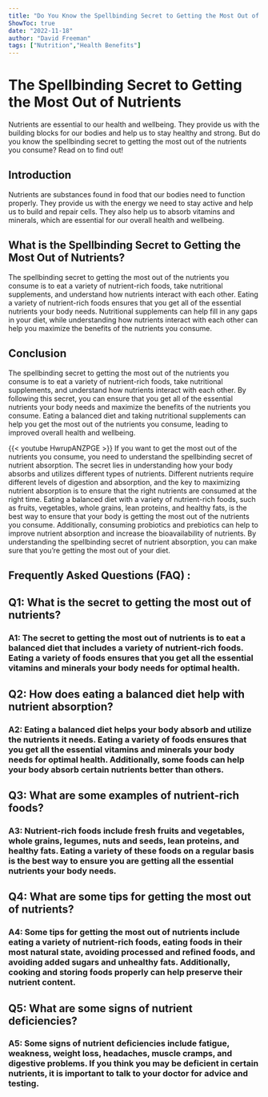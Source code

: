 ```yaml
---
title: "Do You Know the Spellbinding Secret to Getting the Most Out of Nutrients?"
ShowToc: true 
date: "2022-11-18"
author: "David Freeman" 
tags: ["Nutrition","Health Benefits"]
---
```

# The Spellbinding Secret to Getting the Most Out of Nutrients

Nutrients are essential to our health and wellbeing. They provide us with the building blocks for our bodies and help us to stay healthy and strong. But do you know the spellbinding secret to getting the most out of the nutrients you consume? Read on to find out!

## Introduction

Nutrients are substances found in food that our bodies need to function properly. They provide us with the energy we need to stay active and help us to build and repair cells. They also help us to absorb vitamins and minerals, which are essential for our overall health and wellbeing. 

## What is the Spellbinding Secret to Getting the Most Out of Nutrients?

The spellbinding secret to getting the most out of the nutrients you consume is to eat a variety of nutrient-rich foods, take nutritional supplements, and understand how nutrients interact with each other. Eating a variety of nutrient-rich foods ensures that you get all of the essential nutrients your body needs. Nutritional supplements can help fill in any gaps in your diet, while understanding how nutrients interact with each other can help you maximize the benefits of the nutrients you consume. 

## Conclusion

The spellbinding secret to getting the most out of the nutrients you consume is to eat a variety of nutrient-rich foods, take nutritional supplements, and understand how nutrients interact with each other. By following this secret, you can ensure that you get all of the essential nutrients your body needs and maximize the benefits of the nutrients you consume. Eating a balanced diet and taking nutritional supplements can help you get the most out of the nutrients you consume, leading to improved overall health and wellbeing.

{{< youtube HwrupANZPGE >}} 
If you want to get the most out of the nutrients you consume, you need to understand the spellbinding secret of nutrient absorption. The secret lies in understanding how your body absorbs and utilizes different types of nutrients. Different nutrients require different levels of digestion and absorption, and the key to maximizing nutrient absorption is to ensure that the right nutrients are consumed at the right time. Eating a balanced diet with a variety of nutrient-rich foods, such as fruits, vegetables, whole grains, lean proteins, and healthy fats, is the best way to ensure that your body is getting the most out of the nutrients you consume. Additionally, consuming probiotics and prebiotics can help to improve nutrient absorption and increase the bioavailability of nutrients. By understanding the spellbinding secret of nutrient absorption, you can make sure that you’re getting the most out of your diet.

## Frequently Asked Questions (FAQ) :
<h2>Q1: What is the secret to getting the most out of nutrients?</h2>

<h3>A1: The secret to getting the most out of nutrients is to eat a balanced diet that includes a variety of nutrient-rich foods. Eating a variety of foods ensures that you get all the essential vitamins and minerals your body needs for optimal health. </h3>

<h2>Q2: How does eating a balanced diet help with nutrient absorption?</h2>

<h3>A2: Eating a balanced diet helps your body absorb and utilize the nutrients it needs. Eating a variety of foods ensures that you get all the essential vitamins and minerals your body needs for optimal health. Additionally, some foods can help your body absorb certain nutrients better than others. </h3>

<h2>Q3: What are some examples of nutrient-rich foods?</h2>

<h3>A3: Nutrient-rich foods include fresh fruits and vegetables, whole grains, legumes, nuts and seeds, lean proteins, and healthy fats. Eating a variety of these foods on a regular basis is the best way to ensure you are getting all the essential nutrients your body needs. </h3>

<h2>Q4: What are some tips for getting the most out of nutrients?</h2>

<h3>A4: Some tips for getting the most out of nutrients include eating a variety of nutrient-rich foods, eating foods in their most natural state, avoiding processed and refined foods, and avoiding added sugars and unhealthy fats. Additionally, cooking and storing foods properly can help preserve their nutrient content. </h3>

<h2>Q5: What are some signs of nutrient deficiencies?</h2>

<h3>A5: Some signs of nutrient deficiencies include fatigue, weakness, weight loss, headaches, muscle cramps, and digestive problems. If you think you may be deficient in certain nutrients, it is important to talk to your doctor for advice and testing. </h3>





